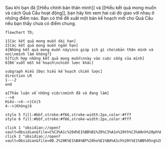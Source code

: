 Sau khi bạn đã [[Hiểu chính bản thân mình]] và [[Hiểu kết quả mong muốn và cách Quả Cầu hoạt động]], bạn hãy tìm xem hai cái đó giao với nhau ở những điểm nào. Bạn có thể đề xuất một bản kế hoạch mới cho Quả Cầu nếu bạn thấy chưa có điểm chung.

```mermaid
flowchart TD;  

1[Các kết quả mong muốn dài hạn]
2[Các kết quả mong muốn ngắn hạn]
4{Những kết quả mong muốn này\ncó giúp ích gì cho\nbản thân mình và nơi\nmình làm không?}
5[Tích hợp những kết quả mong muốn\nnày vào cuộc sống của mình]
6[Đề xuất một kế hoạch\nchiến lược khác] 

subgraph Hiểu [Đọc hiểu kế hoạch chiến lược]
direction LR
1---2
end

a[Thảo luận về những việc\nmình đã và đang làm]
-->4
Hiểu-->4-->|Có|5
4-->|Không|6

style 5 fill:#bbf,stroke:#f66,stroke-width:2px,color:#fff
style 6 fill:#bbf,stroke:#f66,stroke-width:2px,color:#fff

click 1 "obsidian://open?vault=Obsidian&file=C%C3%A1c%20d%E1%BB%B1%20%C3%A1n%20th%C3%A0nh%20ph%E1%BA%A7n"
click 2 "obsidian://open?vault=Obsidian&file=00.2%20K%E1%BA%BF%20ho%E1%BA%A1ch%20t%E1%BB%95ng%20th%E1%BB%83"
```